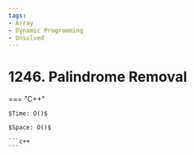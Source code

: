 ```yaml
---
tags:
- Array
- Dynamic Programming
- Unsolved
---
```



# 1246. Palindrome Removal

=== "C++"

    $Time: O()$

    $Space: O()$

    ```c++
    ```